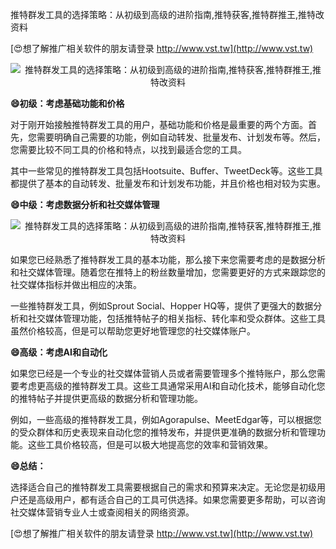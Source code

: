 推特群发工具的选择策略：从初级到高级的进阶指南,推特获客,推特群推王,推特改资料

[😍想了解推广相关软件的朋友请登录 http://www.vst.tw](http://www.vst.tw)

 <center><img src="https://vst.tw/MP4/tuiguang/png/3.png" alt="推特群发工具的选择策略：从初级到高级的进阶指南,推特获客,推特群推王,推特改资料"></center>

**😄初级：考虑基础功能和价格**

对于刚开始接触推特群发工具的用户，基础功能和价格是最重要的两个方面。首先，您需要明确自己需要的功能，例如自动转发、批量发布、计划发布等。然后，您需要比较不同工具的价格和特点，以找到最适合您的工具。

其中一些常见的推特群发工具包括Hootsuite、Buffer、TweetDeck等。这些工具都提供了基本的自动转发、批量发布和计划发布功能，并且价格也相对较为实惠。

**😄中级：考虑数据分析和社交媒体管理**

 <center><img src="https://vst.tw/MP4/tuiguang/png/1.png" alt="推特群发工具的选择策略：从初级到高级的进阶指南,推特获客,推特群推王,推特改资料"></center>

如果您已经熟悉了推特群发工具的基本功能，那么接下来您需要考虑的是数据分析和社交媒体管理。随着您在推特上的粉丝数量增加，您需要更好的方式来跟踪您的社交媒体指标并做出相应的决策。

一些推特群发工具，例如Sprout Social、Hopper HQ等，提供了更强大的数据分析和社交媒体管理功能，包括推特帖子的相关指标、转化率和受众群体。这些工具虽然价格较高，但是可以帮助您更好地管理您的社交媒体账户。

**😄高级：考虑AI和自动化**

如果您已经是一个专业的社交媒体营销人员或者需要管理多个推特账户，那么您需要考虑更高级的推特群发工具。这些工具通常采用AI和自动化技术，能够自动化您的推特帖子并提供更高级的数据分析和管理功能。

例如，一些高级的推特群发工具，例如Agorapulse、MeetEdgar等，可以根据您的受众群体和历史表现来自动化您的推特发布，并提供更准确的数据分析和管理功能。这些工具价格较高，但是可以极大地提高您的效率和营销效果。

**😄总结：**

选择适合自己的推特群发工具需要根据自己的需求和预算来决定。无论您是初级用户还是高级用户，都有适合自己的工具可供选择。如果您需要更多帮助，可以咨询社交媒体营销专业人士或查阅相关的网络资源。

[😍想了解推广相关软件的朋友请登录 http://www.vst.tw](http://www.vst.tw)



